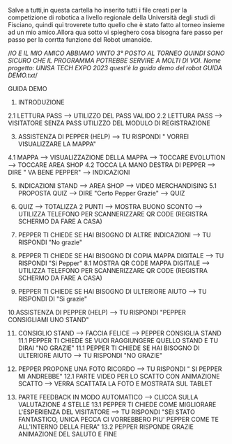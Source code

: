 Salve a tutti,in questa cartella ho inserito tutti i file creati per la competizione di robotica a livello regionale della Università degli studi di Fisciano, quindi qui troverete 
tutto quello che è stato fatto al torneo insieme ad un mio amico.Allora qua sotto vi spieghero cosa bisogna fare passo per passo per la corrtta funzione del Robot umanoide.

/*IO E IL MIO AMICO ABBIAMO VINTO 3° POSTO AL TORNEO QUINDI SONO SICURO CHE IL PROGRAMMA POTREBBE SERVIRE A MOLTI DI VOI.
Nome progetto: UNISA TECH EXPO 2023 
quest'è la guida demo del robot
GUIDA DEMO.txt*/

GUIDA DEMO 

1. INTRODUZIONE

2.1 LETTURA PASS --> UTILIZZO DEL PASS VALIDO
2.2 LETTURA PASS --> VISITATORE SENZA PASS UTILIZZO DEL MODULO DI REGISTRAZIONE

3. ASSISTENZA DI PEPPER (HELP) -->  TU RISPONDI " VORREI VISUALIZZARE LA MAPPA"

4.1 MAPPA --> VISUALIZZAZIONE DELLA MAPPA --> TOCCARE EVOLUTION --> TOCCARE AREA SHOP 
4.2 TOCCA LA MANO DESTRA DI PEPPER --> DIRE " VA BENE PEPPER" --> INDICAZIONI 

5. INDICAZIONI STAND --> AREA SHOP --> VIDEO MERCHANDISING
5.1 PROPOSTA QUIZ --> DIRE "Certo Pepper Grazie" --> QUIZ

6. QUIZ --> TOTALIZZA 2 PUNTI --> MOSTRA BUONO SCONTO --> UTILIZZA TELEFONO PER SCANNERIZZARE QR CODE  (REGISTRA SCHERMO DA FARE A CASA)

7. PEPPER TI CHIEDE SE HAI BISOGNO DI ALTRE INDICAZIONI --> TU RISPONDI "No grazie" 

8. PEPPER TI CHIEDE SE HAI BISOGNO DI COPIA MAPPA DIGITALE --> TU RISPONDI "Si Pepper"
8.1 MOSTRA QR CODE MAPPA DIGITALE --> UTILIZZA TELEFONO PER SCANNERIZZARE QR CODE     (REGISTRA SCHERMO DA FARE A CASA)

9. PEPPER TI CHIEDE SE HAI BISOGNO DI ULTERIORE AIUTO --> TU RISPONDI DI "Si grazie"

10.ASSISTENZA DI PEPPER (HELP) -->  TU RISPONDI "PEPPER CONSIGLIAMI UNO STAND"

11. CONSIGLIO STAND --> FACCIA FELICE --> PEPPER CONSIGLIA STAND
11.1 PEPPER TI CHIEDE SE VUOI RAGGIUNGERE QUELLO STAND E TU DIRAI "NO GRAZIE" 
11.1 PEPPER TI CHIEDE SE HAI BISOGNO DI ULTERIORE AIUTO --> TU RISPONDI "NO GRAZIE" 

12. PEPPER PROPONE UNA FOTO RICORDO --> TU RISPONDI " SI PEPPER MI ANDREBBE"
12.1 PARTE VIDEO PER LO SCATTO CON ANIMAZIONE SCATTO --> VERRA SCATTATA LA FOTO E MOSTRATA SUL TABLET 

13. PARTE FEEDBACK IN MODO AUTOMATICO --> CLICCA SULLA VALUTAZIONE 4 STELLE
13.1 PEPPER TI CHIEDE COME MIGLIORARE L'ESPERIENZA DEL VISITATORE --> TU RISPONDI "SEI STATO FANTASTICO, UNICA PECCA CI VORREBBERO PIU' PEPPER COME TE ALL'INTERNO DELLA FIERA"
13.2 PEPPER RISPONDE GRAZIE ANIMAZIONE DEL SALUTO E FINE






